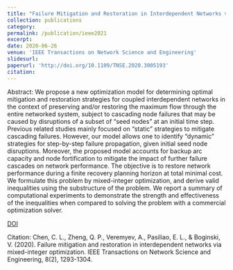 ```yaml
---
title: "Failure Mitigation and Restoration in Interdependent Networks via Mixed-integer Optimization."
collection: publications
category:
permalink: /publication/ieee2021
excerpt: 
date: 2020-06-26
venue: 'IEEE Transactions on Network Science and Engineering'
slidesurl: 
paperurl: 'http://doi.org/10.1109/TNSE.2020.3005193'
citation: 
---
```


Abstract: We propose a new optimization model for determining optimal mitigation and restoration strategies for coupled interdependent networks in the context of preserving and/or restoring the maximum flow through the entire networked system, subject to cascading node failures that may be caused by disruptions of a subset of “seed nodes” at an initial time step. Previous related studies mainly focused on “static” strategies to mitigate cascading failures. However, our model allows one to identify “dynamic” strategies for step-by-step failure propagation, given initial seed node disruptions. Moreover, the proposed model accounts for backup arc capacity and node fortification to mitigate the impact of further failure cascades on network performance. The objective is to restore network performance during a finite recovery planning horizon at total minimal cost. We formulate this problem by mixed-integer optimization, and derive valid inequalities using the substructure of the problem. We report a summary of computational experiments to demonstrate the strength and effectiveness of the inequalities when compared to solving the problem with a commercial optimization solver.

[DOI](http://doi.org/10.1109/TNSE.2020.3005193)

Citation: Chen, C. L., Zheng, Q. P., Veremyev, A., Pasiliao, E. L., & Boginski, V. (2020). Failure mitigation and restoration in interdependent networks via mixed-integer optimization. IEEE Transactions on Network Science and Engineering, 8(2), 1293-1304.